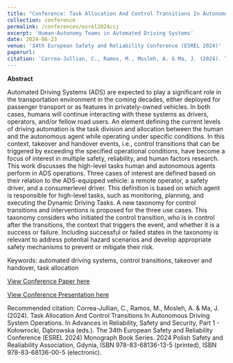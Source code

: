 ```yaml
---
title: "Conference: Task Allocation And Control Transitions In Autonomous Driving System Operations"
collection: conference
permalink: /conferences/esrel2024ccj
excerpt: 'Human-Autonomy Teams in Automated Driving Systems'
date: 2024-06-23
venue: '34th European Safety and Reliability Conference (ESREL 2024)'
paperurl: 
citation: 'Correa-Jullian, C., Ramos, M., Mosleh, A. & Ma, J. (2024). Task Allocation And Control Transitions In Autonomous Driving System Operations. In Advances in Reliability, Safety and Security, Part 1. The 34th European Safety and Reliability Conference (ESREL 2024) Monograph Book Series. 2024 Polish Safety and Realiability Association, Gdynia, ISBN 978-83-68136-13-5 (printed), ISBN 978-83-68136-00-5 (electronic)."
---
```

**Abstract**

Automated Driving Systems (ADS) are expected to play a significant role in the transportation environment in the coming decades, either deployed for passenger transport or as features in privately-owned vehicles. In both cases, humans will continue interacting with these systems as drivers, operators, and/or fellow road users. An element defining the current levels of driving automation is the task division and allocation between the human and the autonomous agent while operating under specific conditions. In this context, takeover and handover events, i.e., control transitions that can be triggered by exceeding the specified operational conditions, have become a focus of interest in multiple safety, reliability, and human factors research. This work discusses the high-level tasks human and autonomous agents perform in ADS operations. Three cases of interest are defined based on their relation to the ADS-equipped vehicle: a remote operator, a safety driver, and a consumerlevel driver. This definition is based on which agent is responsible for high-level tasks, such as monitoring, planning, and executing the Dynamic Driving Tasks. A new taxonomy for control transitions and interventions is proposed for the three use cases. This taxonomy considers who initiated the control transition, who is in control after the transitions, the context that triggers the event, and whether it is a success or failure. Including successful or failed states in the taxonomy is relevant to address potential hazard scenarios and develop appropriate safety mechanisms to prevent or mitigate their risk.

Keywords: automated driving systems, control transitions, takeover and handover, task allocation

[View Conference Paper here](https://github.com/user-attachments/files/16057423/task-allocation-and-control-transitions-in-autonomous-driving-system-operations.pdf)

[View Conference Presentation here](https://github.com/user-attachments/files/16057430/Correa-Jullian_ESREL2024_SharedVersion.pptx)

Recommended citation: Correa-Jullian, C., Ramos, M., Mosleh, A. & Ma, J. (2024). Task Allocation And Control Transitions In Autonomous Driving System Operations. In Advances in Reliability, Safety and Security, Part 1 - Kołowrocki, Dąbrowska (eds.). The 34th European Safety and Reliability Conference (ESREL 2024) Monograph Book Series. 2024 Polish Safety and Realiability Association, Gdynia, ISBN 978-83-68136-13-5 (printed), ISBN 978-83-68136-00-5 (electronic).
